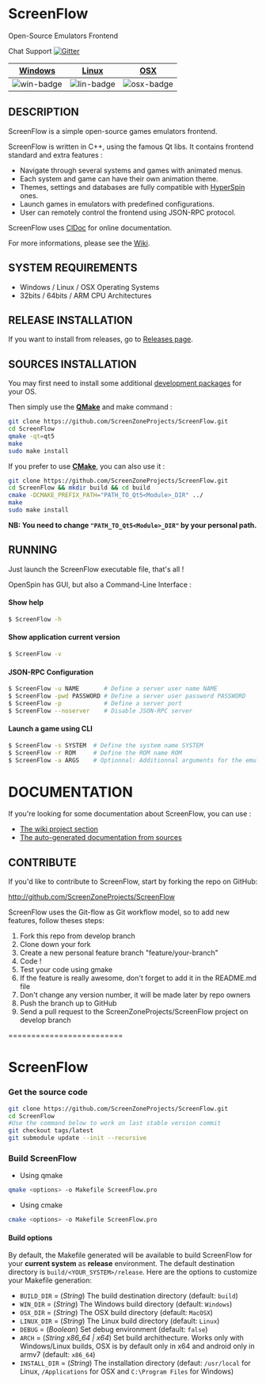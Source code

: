 ScreenFlow
==========

Open-Source Emulators Frontend

Chat Support [![Gitter](https://badges.gitter.im/Join%20Chat.svg)](https://gitter.im/ScreenZoneProjects/ScreenFlow?utm_source=badge&utm_medium=badge&utm_campaign=pr-badge)

| [Windows][win-link] | [Linux][lin-link] | [OSX][osx-link] |
| :-----------------: | :---------------: | :-------------: |
| ![win-badge]        | ![lin-badge]      | ![osx-badge]    |

[lin-link]: https://travis-ci.org/ScreenZoneProjects/ScreenFlow
[win-link]: https://ci.appveyor.com/project/jbltx/openspin-7jlje
[osx-link]: https://travis-ci.org/ScreenZoneProjects/ScreenFlow
[lin-badge]: https://travis-ci.org/ScreenZoneProjects/ScreenFlow.svg "Travis build status"
[win-badge]: https://ci.appveyor.com/api/projects/status/rp48rjajn5svtpoj?svg=true "AppVeyor build status"
[osx-badge]: https://travis-ci.org/ScreenZoneProjects/ScreenFlow.svg "Travis build status"

## DESCRIPTION

ScreenFlow is a simple open-source games emulators frontend.

ScreenFlow is written in C++, using the famous Qt libs.
It contains frontend standard and extra features :

* Navigate through several systems and games with animated menus.
* Each system and game can have their own animation theme.
* Themes, settings and databases are fully compatible with [HyperSpin](http://www.hyperspin-fe.com/) ones.
* Launch games in emulators with predefined configurations.
* User can remotely control the frontend using JSON-RPC protocol.

ScreenFlow uses [ClDoc](https://jessevdk.github.io/cldoc/) for online documentation.

For more informations, please see the [Wiki](https://github.com/ScreenZoneProjects/ScreenFlow/wiki).

## SYSTEM REQUIREMENTS

- Windows / Linux / OSX Operating Systems
- 32bits / 64bits / ARM CPU Architectures

## RELEASE INSTALLATION

If you want to install from releases, go to [Releases page](https://github.com/ScreenZoneProjects/ScreenFlow/releases).

## SOURCES INSTALLATION

You may first need to install some additional [development packages](https://github.com/ScreenZoneProjects/ScreenFlow/wiki/Installation) for your OS.

Then simply use the **[QMake](http://doc.qt.io/qt-5/qmake-overview.html#building-a-project)** and make command :

```bash
git clone https://github.com/ScreenZoneProjects/ScreenFlow.git
cd ScreenFlow
qmake -qt=qt5
make
sudo make install
```

If you prefer to use **[CMake](http://www.cmake.org/)**, you can also use it :

```bash
git clone https://github.com/ScreenZoneProjects/ScreenFlow.git
cd ScreenFlow && mkdir build && cd build
cmake -DCMAKE_PREFIX_PATH="PATH_TO_Qt5<Module>_DIR" ../
make
sudo make install
```
**NB: You need to change `"PATH_TO_Qt5<Module>_DIR"` by your personal path.**


## RUNNING

Just launch the ScreenFlow executable file, that's all !

OpenSpin has GUI, but also a Command-Line Interface :

#### Show help
```bash
$ ScreenFlow -h
```

#### Show application current version
```bash
$ ScreenFlow -v
```

#### JSON-RPC Configuration
```bash
$ ScreenFlow -u NAME       # Define a server user name NAME
$ ScreenFlow -pwd PASSWORD # Define a server user password PASSWORD
$ ScreenFlow -p            # Define a server port
$ ScreenFlow --noserver    # Disable JSON-RPC server 
```

#### Launch a game using CLI
```bash
$ ScreenFlow -s SYSTEM  # Define the system name SYSTEM
$ ScreenFlow -r ROM     # Define the ROM name ROM
$ ScreenFlow -a ARGS    # Optionnal: Additionnal arguments for the emulator executable ARGS
```

# DOCUMENTATION

If you're looking for some documentation about ScreenFlow, you can use :

* [The wiki project section](https://github.com/ScreenZoneProjects/ScreenFlow/wiki)
* [The auto-generated documentation from sources](https://github.com/ScreenZoneProjects/ScreenFlow/doc)


## CONTRIBUTE

If you'd like to contribute to ScreenFlow, start by forking the repo on GitHub:

http://github.com/ScreenZoneProjects/ScreenFlow

ScreenFlow uses the Git-flow as Git workflow model, so to add new features, follow theses steps:

1. Fork this repo from develop branch
1. Clone down your fork
1. Create a new personal feature branch "feature/your-branch"
1. Code !
1. Test your code using gmake
1. If the feature is really awesome, don't forget to add it in the README.md file
1. Don't change any version number, it will be made later by repo owners
1. Push the branch up to GitHub
1. Send a pull request to the ScreenZoneProjects/ScreenFlow project on develop branch








=========================


# ScreenFlow

### Get the source code

```bash
git clone https://github.com/ScreenZoneProjects/ScreenFlow.git
cd ScreenFlow
#Use the command below to work on last stable version commit
git checkout tags/latest
git submodule update --init --recursive
```

### Build ScreenFlow

- Using qmake

```bash
qmake <options> -o Makefile ScreenFlow.pro
```

- Using cmake

```bash
cmake <options> -o Makefile ScreenFlow.pro
```

#### Build options

By default, the Makefile generated will be available to build ScreenFlow for your **current system** as **release** environment. The default destination directory is `build/<YOUR_SYSTEM>/release`. Here are the options to customize your Makefile generation:

- `BUILD_DIR` = (*String*) The build destination directory (default: `build`)
- `WIN_DIR` = (*String*) The Windows build directory (default: `Windows`)
- `OSX_DIR` = (*String*) The OSX build directory (default: `MacOSX`)
- `LINUX_DIR` = (*String*) The Linux build directory (default: `Linux`)
- `DEBUG` = (*Boolean*) Set debug environment (default: `false`)
- `ARCH` = (*String x86_64 | x64*) Set build archithecture. Works only with Windows/Linux builds, OSX is by default only in x64 and android only in armv7 (default: `x86_64`)
- `INSTALL_DIR` = (*String*) The installation directory (defaut: `/usr/local` for Linux, `/Applications` for OSX and `C:\Program Files` for Windows)
